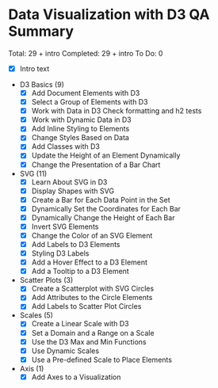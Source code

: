 # Data Visualization with D3 QA Summary

Total: 29 + intro
Completed: 29 + intro
To Do: 0

- [x] Intro text

- D3 Basics (9)
  - [x] Add Document Elements with D3
  - [x] Select a Group of Elements with D3
  - [x] Work with Data in D3
    Check formatting and h2 tests
  - [x] Work with Dynamic Data in D3
  - [x] Add Inline Styling to Elements
  - [x] Change Styles Based on Data
  - [x] Add Classes with D3
  - [x] Update the Height of an Element Dynamically
  - [x] Change the Presentation of a Bar Chart
- SVG (11)
  - [x] Learn About SVG in D3
  - [x] Display Shapes with SVG
  - [x] Create a Bar for Each Data Point in the Set
  - [x] Dynamically Set the Coordinates for Each Bar
  - [x] Dynamically Change the Height of Each Bar
  - [x] Invert SVG Elements
  - [x] Change the Color of an SVG Element
  - [x] Add Labels to D3 Elements
  - [x] Styling D3 Labels
  - [x] Add a Hover Effect to a D3 Element
  - [x] Add a Tooltip to a D3 Element
- Scatter Plots (3)
  - [x] Create a Scatterplot with SVG Circles
  - [x] Add Attributes to the Circle Elements
  - [x] Add Labels to Scatter Plot Circles
- Scales (5)
  - [x] Create a Linear Scale with D3
  - [x] Set a Domain and a Range on a Scale
  - [x] Use the D3 Max and Min Functions
  - [x] Use Dynamic Scales
  - [x] Use a Pre-defined Scale to Place Elements
- Axis (1)
  - [x] Add Axes to a Visualization
